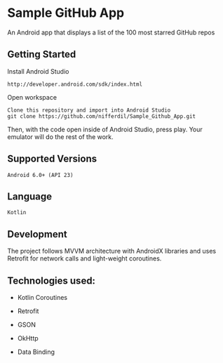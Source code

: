# Sample GitHub App
An Android app that displays a list of the ​100​ most ​starred​ GitHub repos

## Getting Started

Install Android Studio

	http://developer.android.com/sdk/index.html
  
Open workspace

	Clone this repository and import into Android Studio
	git clone https://github.com/nifferdil/Sample_Github_App.git
  
Then, with the code open inside of Android Studio, press play. Your emulator will do the rest of the work.

## Supported Versions

	Android 6.0+ (API 23)

## Language

	Kotlin
	
## Development
The project follows MVVM architecture with AndroidX libraries and uses Retrofit for network calls and light-weight coroutines.
	    
## Technologies used:

*	Kotlin Coroutines

*	Retrofit

*	GSON

*	OkHttp

* Data Binding


